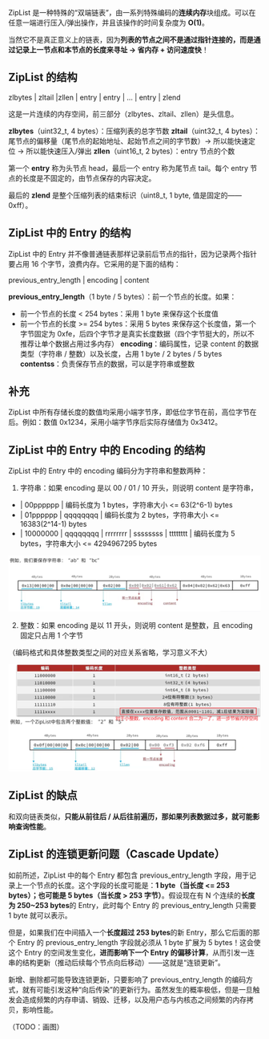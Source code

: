ZipList 是一种特殊的“双端链表”，由一系列特殊编码的**连续内存**块组成。可以在任意一端进行压入/弹出操作，并且该操作的时间复杂度为 **O(1)**。

当然它不是真正意义上的链表，因为**列表的节点之间不是通过指针连接的，而是通过记录上一节点和本节点的长度来寻址 -> 省内存 + 访问速度快**！

## ZipList 的结构

zlbytes | zltail |zllen | entry | entry | ... | entry | zlend

这是一片连续的内存空间，前三部分（zlbytes、zltail、zllen）是头信息。

**zlbytes**（uint32_t, 4 bytes）：压缩列表的总字节数
**zltail**（uint32_t, 4 bytes）：尾节点的偏移量（尾节点的起始地址、起始节点之间的字节数）-> 所以能快速定位 -> 所以能快速压入/弹出
**zllen**（uint16_t, 2 bytes）：entry 节点的个数

第一个 **entry** 称为头节点 head，最后一个 entry 称为尾节点 tail。每个 entry 节点的长度是不固定的，由节点保存的内容决定。

最后的 **zlend** 是整个压缩列表的结束标识（uint8_t, 1 byte, 值是固定的——0xff）。

## ZipList 中的 Entry 的结构

ZipList 中的 Entry 并不像普通链表那样记录前后节点的指针，因为记录两个指针要占用 16 个字节，浪费内存。它采用的是下面的结构：

previous_entry_length | encoding | content

**previous_entry_length**（1 byte / 5 bytes）：前一个节点的长度。如果：
- 前一个节点的长度 < 254 bytes：采用 1 byte 来保存这个长度值
- 前一个节点的长度 >= 254 bytes：采用 5 bytes 来保存这个长度值，第一个字节固定为 0xfe，后四个字节才是真实长度数据（四个字节挺大的，所以不推荐让单个数据占用过多内存）
**encoding**：编码属性，记录 content 的数据类型（字符串 / 整数）以及长度，占用 1 byte / 2 bytes / 5 bytes
**contentss**：负责保存节点的数据，可以是字符串或整数

## 补充

ZipList 中所有存储长度的数值均采用小端字节序，即低位字节在前，高位字节在后。例如：数值 0x1234，采用小端字节序后实际存储值为 0x3412。

## ZipList 中的 Entry 中的 Encoding 的结构

ZipList 中的 Entry 中的 encoding 编码分为字符串和整数两种：

1. 字符串：如果 encoding 是以 00 / 01 / 10 开头，则说明 content 是字符串，

- | 00pppppp |
编码长度为 1 bytes，字符串大小 <= 63(2^6-1) bytes
- | 01pppppp | qqqqqqqq |
编码长度为 2 bytes，字符串大小 <= 16383(2^14-1) bytes
- | 10000000 | qqqqqqqq | rrrrrrrr | ssssssss | tttttttt |
编码长度为 5 bytes，字符串大小 <= 4294967295 bytes

![](ZipList%20结构示例图.png)

2. 整数：如果 encoding 是以 11 开头，则说明 content 是整数，且 encoding 固定只占用 1 个字节

（编码格式和具体整数类型之间的对应关系省略，学习意义不大）

![](image.png)

## ZipList 的缺点

和双向链表类似，**只能从前往后 / 从后往前遍历，那如果列表数据过多，就可能影响查询性能**。

## ZipList 的连锁更新问题（Cascade Update）

如前所述，ZipList 中的每个 Entry 都包含 previous_entry_length 字段，用于记录上一个节点的长度。这个字段的长度可能是：**1 byte（当长度 <= 253 bytes）；也可能是 5 bytes（当长度 > 253 字节）**。假设现在有 N 个连续的**长度为 250~253 bytes**的 Entry，此时每个 Entry 的 previous_entry_length 只需要 1 byte 就可以表示。

但是，如果我们在中间插入一个**长度超过 253 bytes**的新 Entry，那么它后面的那个 Entry 的 previous_entry_length 字段就必须从 1 byte 扩展为 5 bytes！这会使这个 Entry 的空间发生变化，**进而影响下一个 Entry 的偏移计算**，从而引发一连串的结构更新（推动后续每个节点向后移动）——这就是“连锁更新”。

新增、删除都可能导致连锁更新，只要影响了 previous_entry_length 的编码方式，就有可能引发这种“向后传染”的更新行为。虽然发生的概率极低，但是一旦触发会造成频繁的内存申请、销毁、迁移，以及用户态与内核态之间频繁的内存拷贝，影响性能。

（TODO：画图）